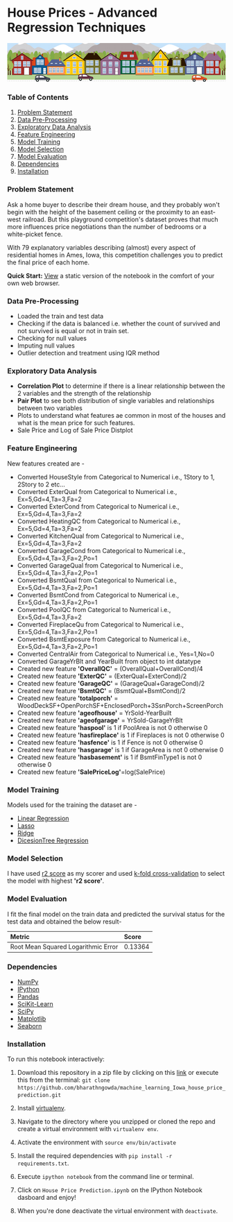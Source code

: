 
# House Prices - Advanced Regression Techniques

![App Screenshot](https://github.com/bharathngowda/machine_learning_Iowa_house_price_prediction/blob/main/housesbanner.png)

### Table of Contents

1. [Problem Statement](#Problem-Statement)
2. [Data Pre-Processing](#Data-Pre-Processing)
3. [Exploratory Data Analysis](#Exploratory-Data-Analysis)
4. [Feature Engineering](#Feature-Engineering)
5. [Model Training](#Model-Building)
6. [Model Selection](#Model-Selection)
7. [Model Evaluation](#Model-Evaluation)
8. [Dependencies](#Dependencies)
9. [Installation](#Installation)

### Problem Statement

Ask a home buyer to describe their dream house, and they probably won't begin with the height of the basement ceiling or the proximity to an east-west railroad. But this playground competition's dataset proves that much more influences price negotiations than the number of bedrooms or a white-picket fence.

With 79 explanatory variables describing (almost) every aspect of residential homes in Ames, Iowa, this competition challenges you to predict the final price of each home.

**Quick Start:** [View](https://github.com/bharathngowda/machine_learning_Iowa_house_price_prediction/blob/main/House%20Price%20Prediction.ipynb) a static version of the notebook in the comfort of your own web browser.

### Data Pre-Processing

- Loaded the train and test data
- Checking if the data is balanced i.e. whether the count of survived and not survived is equal or not in train set.
- Checking for null values 
- Imputing null values 
- Outlier detection and treatment using IQR method


### Exploratory Data Analysis

- **Correlation Plot** to determine if there is a linear relationship between the 2 variables and the strength of the relationship
- **Pair Plot**  to see both distribution of single variables and relationships between two variables
- Plots to understand what features ae common in most of the houses and what is the mean price for such features.
- Sale Price and Log of Sale Price Distplot


### Feature Engineering

New features created are - 
* Converted HouseStyle from Categorical to Numerical i.e., 1Story to 1, 2Story to 2 etc...
* Converted ExterQual from Categorical to Numerical i.e., Ex=5,Gd=4,Ta=3,Fa=2
* Converted ExterCond from Categorical to Numerical i.e., Ex=5,Gd=4,Ta=3,Fa=2
* Converted HeatingQC from Categorical to Numerical i.e., Ex=5,Gd=4,Ta=3,Fa=2
* Converted KitchenQual from Categorical to Numerical i.e., Ex=5,Gd=4,Ta=3,Fa=2
* Converted GarageCond from Categorical to Numerical i.e., Ex=5,Gd=4,Ta=3,Fa=2,Po=1
* Converted GarageQual from Categorical to Numerical i.e., Ex=5,Gd=4,Ta=3,Fa=2,Po=1
* Converted BsmtQual from Categorical to Numerical i.e., Ex=5,Gd=4,Ta=3,Fa=2,Po=1
* Converted BsmtCond from Categorical to Numerical i.e., Ex=5,Gd=4,Ta=3,Fa=2,Po=1
* Converted PoolQC from Categorical to Numerical i.e., Ex=5,Gd=4,Ta=3,Fa=2
* Converted FireplaceQu from Categorical to Numerical i.e., Ex=5,Gd=4,Ta=3,Fa=2,Po=1
* Converted BsmtExposure from Categorical to Numerical i.e., Ex=5,Gd=4,Ta=3,Fa=2,Po=1
* Converted CentralAir from Categorical to Numerical i.e., Yes=1,No=0
* Converted GarageYrBlt and YearBuilt from object to int datatype
* Created new feature **'OverallQC'** = (OverallQual+OverallCond)/4
* Created new feature **'ExterQC'** = (ExterQual+ExterCond)/2
* Created new feature **'GarageQC'** = (GarageQual+GarageCond)/2
* Created new feature **'BsmtQC'** = (BsmtQual+BsmtCond)/2
* Created new feature **'totalporch'** = WoodDeckSF+OpenPorchSF+EnclosedPorch+3SsnPorch+ScreenPorch
* Created new feature **'ageofhouse'** = YrSold-YearBuilt
* Created new feature **'ageofgarage'** = YrSold-GarageYrBlt
* Created new feature **'haspool'** is 1 if PoolArea is not 0 otherwise 0
* Created new feature **'hasfireplace'** is 1 if Fireplaces is not 0 otherwise 0
* Created new feature **'hasfence'** is 1 if Fence is not 0 otherwise 0
* Created new feature **'hasgarage'** is 1 if GarageArea is not 0 otherwise 0
* Created new feature **'hasbasement'** is 1 if BsmtFinType1 is not 0 otherwise 0
* Created new feature **'SalePriceLog'**=log(SalePrice)

### Model Training

Models used for the training the dataset are - 

- [Linear Regression](https://scikit-learn.org/stable/modules/generated/sklearn.linear_model.LinearRegression.html)
- [Lasso](https://scikit-learn.org/stable/modules/generated/sklearn.linear_model.Lasso.html)
- [Ridge](https://scikit-learn.org/stable/modules/generated/sklearn.linear_model.Ridge.html)
- [DicesionTree Regression](https://scikit-learn.org/stable/modules/generated/sklearn.tree.DecisionTreeRegressor.html)

### Model Selection

I have used [r2 score](https://scikit-learn.org/stable/modules/generated/sklearn.metrics.r2_score.html) as my scorer and used [k-fold cross-validation](https://scikit-learn.org/stable/modules/generated/sklearn.model_selection.cross_val_score.html)
to select the model with highest **'r2 score'**.

### Model Evaluation

I fit the final model on the train data and predicted the survival status for the test data and obtained the below result-

| Metric    | Score    |
| :-------- | :------- |
| Root Mean Squared Logarithmic Error  |0.13364   |

### Dependencies
* [NumPy](http://www.numpy.org/)
* [IPython](http://ipython.org/)
* [Pandas](http://pandas.pydata.org/)
* [SciKit-Learn](http://scikit-learn.org/stable/)
* [SciPy](http://www.scipy.org/)
* [Matplotlib](http://matplotlib.org/)
* [Seaborn](https://seaborn.pydata.org/)

### Installation

To run this notebook interactively:

1. Download this repository in a zip file by clicking on this [link](https://github.com/bharathngowda/machine_learning_Iowa_house_price_prediction/archive/refs/heads/main.zip) or execute this from the terminal:
`git clone https://github.com/bharathngowda/machine_learning_Iowa_house_price_prediction.git`

2. Install [virtualenv](http://virtualenv.readthedocs.org/en/latest/installation.html).
3. Navigate to the directory where you unzipped or cloned the repo and create a virtual environment with `virtualenv env`.
4. Activate the environment with `source env/bin/activate`
5. Install the required dependencies with `pip install -r requirements.txt`.
6. Execute `ipython notebook` from the command line or terminal.
7. Click on `House Price Prediction.ipynb` on the IPython Notebook dasboard and enjoy!
8. When you're done deactivate the virtual environment with `deactivate`.
